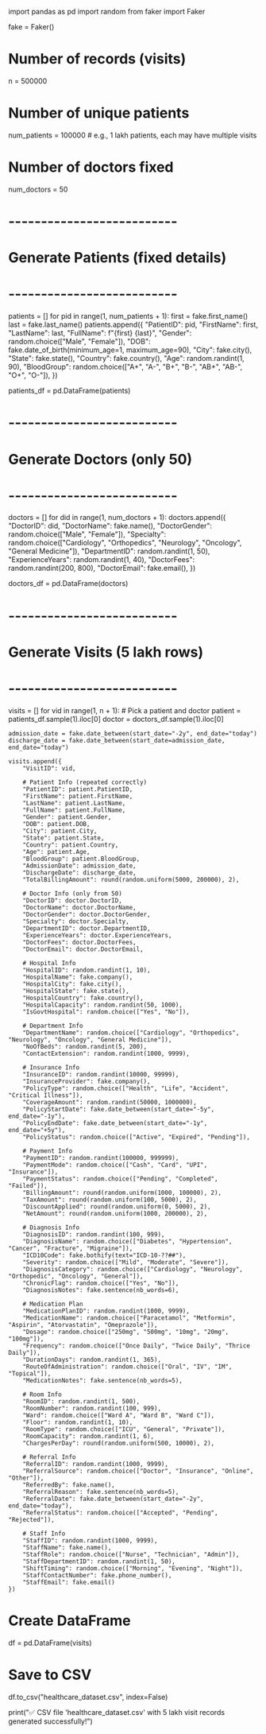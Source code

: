 import pandas as pd
import random
from faker import Faker

fake = Faker()

# Number of records (visits)
n = 500000  

# Number of unique patients
num_patients = 100000   # e.g., 1 lakh patients, each may have multiple visits

# Number of doctors fixed
num_doctors = 50  

# --------------------------
# Generate Patients (fixed details)
# --------------------------
patients = []
for pid in range(1, num_patients + 1):
    first = fake.first_name()
    last = fake.last_name()
    patients.append({
        "PatientID": pid,
        "FirstName": first,
        "LastName": last,
        "FullName": f"{first} {last}",
        "Gender": random.choice(["Male", "Female"]),
        "DOB": fake.date_of_birth(minimum_age=1, maximum_age=90),
        "City": fake.city(),
        "State": fake.state(),
        "Country": fake.country(),
        "Age": random.randint(1, 90),
        "BloodGroup": random.choice(["A+", "A-", "B+", "B-", "AB+", "AB-", "O+", "O-"]),
    })

patients_df = pd.DataFrame(patients)

# --------------------------
# Generate Doctors (only 50)
# --------------------------
doctors = []
for did in range(1, num_doctors + 1):
    doctors.append({
        "DoctorID": did,
        "DoctorName": fake.name(),
        "DoctorGender": random.choice(["Male", "Female"]),
        "Specialty": random.choice(["Cardiology", "Orthopedics", "Neurology", "Oncology", "General Medicine"]),
        "DepartmentID": random.randint(1, 50),
        "ExperienceYears": random.randint(1, 40),
        "DoctorFees": random.randint(200, 800),
        "DoctorEmail": fake.email(),
    })

doctors_df = pd.DataFrame(doctors)

# --------------------------
# Generate Visits (5 lakh rows)
# --------------------------
visits = []
for vid in range(1, n + 1):
    # Pick a patient and doctor
    patient = patients_df.sample(1).iloc[0]
    doctor = doctors_df.sample(1).iloc[0]

    admission_date = fake.date_between(start_date="-2y", end_date="today")
    discharge_date = fake.date_between(start_date=admission_date, end_date="today")

    visits.append({
        "VisitID": vid,

        # Patient Info (repeated correctly)
        "PatientID": patient.PatientID,
        "FirstName": patient.FirstName,
        "LastName": patient.LastName,
        "FullName": patient.FullName,
        "Gender": patient.Gender,
        "DOB": patient.DOB,
        "City": patient.City,
        "State": patient.State,
        "Country": patient.Country,
        "Age": patient.Age,
        "BloodGroup": patient.BloodGroup,
        "AdmissionDate": admission_date,
        "DischargeDate": discharge_date,
        "TotalBillingAmount": round(random.uniform(5000, 200000), 2),

        # Doctor Info (only from 50)
        "DoctorID": doctor.DoctorID,
        "DoctorName": doctor.DoctorName,
        "DoctorGender": doctor.DoctorGender,
        "Specialty": doctor.Specialty,
        "DepartmentID": doctor.DepartmentID,
        "ExperienceYears": doctor.ExperienceYears,
        "DoctorFees": doctor.DoctorFees,
        "DoctorEmail": doctor.DoctorEmail,

        # Hospital Info
        "HospitalID": random.randint(1, 10),
        "HospitalName": fake.company(),
        "HospitalCity": fake.city(),
        "HospitalState": fake.state(),
        "HospitalCountry": fake.country(),
        "HospitalCapacity": random.randint(50, 1000),
        "IsGovtHospital": random.choice(["Yes", "No"]),

        # Department Info
        "DepartmentName": random.choice(["Cardiology", "Orthopedics", "Neurology", "Oncology", "General Medicine"]),
        "NoOfBeds": random.randint(5, 200),
        "ContactExtension": random.randint(1000, 9999),

        # Insurance Info
        "InsuranceID": random.randint(10000, 99999),
        "InsuranceProvider": fake.company(),
        "PolicyType": random.choice(["Health", "Life", "Accident", "Critical Illness"]),
        "CoverageAmount": random.randint(50000, 1000000),
        "PolicyStartDate": fake.date_between(start_date="-5y", end_date="-1y"),
        "PolicyEndDate": fake.date_between(start_date="-1y", end_date="+5y"),
        "PolicyStatus": random.choice(["Active", "Expired", "Pending"]),

        # Payment Info
        "PaymentID": random.randint(100000, 999999),
        "PaymentMode": random.choice(["Cash", "Card", "UPI", "Insurance"]),
        "PaymentStatus": random.choice(["Pending", "Completed", "Failed"]),
        "BillingAmount": round(random.uniform(1000, 100000), 2),
        "TaxAmount": round(random.uniform(100, 5000), 2),
        "DiscountApplied": round(random.uniform(0, 5000), 2),
        "NetAmount": round(random.uniform(1000, 200000), 2),

        # Diagnosis Info
        "DiagnosisID": random.randint(100, 999),
        "DiagnosisName": random.choice(["Diabetes", "Hypertension", "Cancer", "Fracture", "Migraine"]),
        "ICD10Code": fake.bothify(text="ICD-10-??##"),
        "Severity": random.choice(["Mild", "Moderate", "Severe"]),
        "DiagnosisCategory": random.choice(["Cardiology", "Neurology", "Orthopedic", "Oncology", "General"]),
        "ChronicFlag": random.choice(["Yes", "No"]),
        "DiagnosisNotes": fake.sentence(nb_words=6),

        # Medication Plan
        "MedicationPlanID": random.randint(1000, 9999),
        "MedicationName": random.choice(["Paracetamol", "Metformin", "Aspirin", "Atorvastatin", "Omeprazole"]),
        "Dosage": random.choice(["250mg", "500mg", "10mg", "20mg", "100mg"]),
        "Frequency": random.choice(["Once Daily", "Twice Daily", "Thrice Daily"]),
        "DurationDays": random.randint(1, 365),
        "RouteOfAdministration": random.choice(["Oral", "IV", "IM", "Topical"]),
        "MedicationNotes": fake.sentence(nb_words=5),

        # Room Info
        "RoomID": random.randint(1, 500),
        "RoomNumber": random.randint(100, 999),
        "Ward": random.choice(["Ward A", "Ward B", "Ward C"]),
        "Floor": random.randint(1, 10),
        "RoomType": random.choice(["ICU", "General", "Private"]),
        "RoomCapacity": random.randint(1, 6),
        "ChargesPerDay": round(random.uniform(500, 10000), 2),

        # Referral Info
        "ReferralID": random.randint(1000, 9999),
        "ReferralSource": random.choice(["Doctor", "Insurance", "Online", "Other"]),
        "ReferredBy": fake.name(),
        "ReferralReason": fake.sentence(nb_words=5),
        "ReferralDate": fake.date_between(start_date="-2y", end_date="today"),
        "ReferralStatus": random.choice(["Accepted", "Pending", "Rejected"]),

        # Staff Info
        "StaffID": random.randint(1000, 9999),
        "StaffName": fake.name(),
        "StaffRole": random.choice(["Nurse", "Technician", "Admin"]),
        "StaffDepartmentID": random.randint(1, 50),
        "ShiftTiming": random.choice(["Morning", "Evening", "Night"]),
        "StaffContactNumber": fake.phone_number(),
        "StaffEmail": fake.email()
    })

# Create DataFrame
df = pd.DataFrame(visits)

# Save to CSV
df.to_csv("healthcare_dataset.csv", index=False)

print("✅ CSV file 'healthcare_dataset.csv' with 5 lakh visit records generated successfully!")
